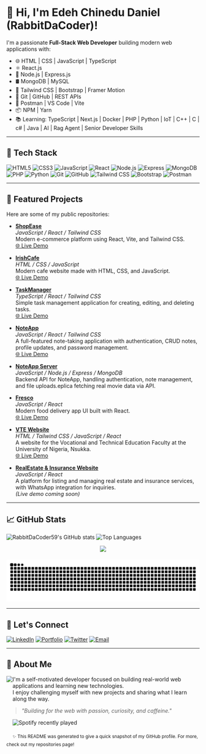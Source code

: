 # 👋 Hi, I'm Edeh Chinedu Daniel (RabbitDaCoder)!

I'm a passionate **Full-Stack Web Developer** building modern web applications with:

- 🌐 HTML | CSS | JavaScript | TypeScript
- ⚛️ React.js 
- 🧠 Node.js | Express.js 
- 🛢 MongoDB | MySQL
- 💅 Tailwind CSS | Bootstrap | Framer Motion
- 🧪 Git | GitHub | REST APIs
- 🧰 Postman | VS Code | Vite
- 📦 NPM | Yarn
- 📚 Learning: TypeScript | Next.js | Docker | PHP | Python | IoT | C++ | C | c# | Java | AI | Rag Agent | Senior Developer Skills

---

## 🚀 Tech Stack

![HTML5](https://img.shields.io/badge/HTML5-E34F26?logo=html5&logoColor=white)
![CSS3](https://img.shields.io/badge/CSS3-1572B6?logo=css3&logoColor=white)
![JavaScript](https://img.shields.io/badge/JavaScript-F7DF1E?logo=javascript&logoColor=black)
![React](https://img.shields.io/badge/React-61DAFB?logo=react&logoColor=black)
![Node.js](https://img.shields.io/badge/Node.js-339933?logo=node.js&logoColor=white)
![Express](https://img.shields.io/badge/Express.js-000000?logo=express&logoColor=white)
![MongoDB](https://img.shields.io/badge/MongoDB-47A248?logo=mongodb&logoColor=white)
![PHP](https://img.shields.io/badge/PHP-777BB4?logo=php&logoColor=white)
![Python](https://img.shields.io/badge/Python-3776AB?logo=python&logoColor=white)
![Git](https://img.shields.io/badge/Git-F05032?logo=git&logoColor=white)
![GitHub](https://img.shields.io/badge/GitHub-181717?logo=github&logoColor=white)
![Tailwind CSS](https://img.shields.io/badge/Tailwind_CSS-38B2AC?logo=tailwind-css&logoColor=white)
![Bootstrap](https://img.shields.io/badge/Bootstrap-7952B3?logo=bootstrap&logoColor=white)
![Postman](https://img.shields.io/badge/Postman-FF6C37?logo=postman&logoColor=white)

---

## 🚀 Featured Projects

Here are some of my public repositories:

- [**ShopEase**](https://github.com/RabbitDaCoder59/ShopEase)  
  *JavaScript / React / Tailwind CSS*  
  Modern e-commerce platform using React, Vite, and Tailwind CSS.  
  [🌐 Live Demo](https://shopease-lilac-omega.vercel.app)

- [**IrishCafe**](https://github.com/RabbitDaCoder59/IrishCafe)  
  *HTML / CSS / JavaScript*  
  Modern cafe website made with HTML, CSS, and JavaScript.  
  [🌐 Live Demo](https://irish-cafe.vercel.app)

- [**TaskManager**](https://github.com/RabbitDaCoder/typescript-taskify)  
  *TypeScript / React / Tailwind CSS*  
  Simple task management application for creating, editing, and deleting tasks.  
  [🌐 Live Demo](https://taskifymanagerr.netlify.app)

- [**NoteApp**](https://github.com/RabbitDaCoder59/NoteApp)  
  *JavaScript / React / Tailwind CSS*  
  A full-featured note-taking application with authentication, CRUD notes, profile updates, and password management.  
  [🌐 Live Demo](https://noteappmanager.netlify.app)

- [**NoteApp Server**](https://github.com/RabbitDaCoder/NoteApp_Server)  
  *JavaScript / Node.js / Express / MongoDB*  
  Backend API for NoteApp, handling authentication, note management, and file uploads.eplica fetching real movie data via API.

- [**Fresco**](https://github.com/RabbitDaCoder/Fresco)  
  *JavaScript / React*  
  Modern food delivery app UI built with React.  
  [🌐 Live Demo](https://fresco-sigma.vercel.app)

- [**VTE Website**](https://github.com/RabbitDaCoder/VTE-website)  
  *HTML / Tailwind CSS / JavaScript / React*  
  A website for the Vocational and Technical Education Faculty at the University of Nigeria, Nsukka.  
  [🌐 Live Demo](https://vte-website.netlify.app)

- [**RealEstate & Insurance Website**](https://github.com/RabbitDaCoder/ChyChyAgent)  
  *JavaScript / React*  
  A platform for listing and managing real estate and insurance services, with WhatsApp integration for inquiries.  
  *(Live demo coming soon)*

---

## 📈 GitHub Stats

![RabbitDaCoder59's GitHub stats](https://github-readme-stats.vercel.app/api?username=RabbitDaCoder&show_icons=true&theme=tokyonight&cache_seconds=1800)
![Top Languages](https://github-readme-stats.vercel.app/api/top-langs/?username=RabbitDaCoder&layout=compact&theme=tokyonight&cache_seconds=1800)

<div align="center">
  <img src="https://profile-counter.glitch.me/RabbitDaCoder/count.svg?" />
</div>

<br clear="both">

<img src="https://raw.githubusercontent.com/RabbitDaCoder/RabbitDaCoder/output/snake.svg" alt="Snake animation" />

---

## 🤝 Let's Connect

[![LinkedIn](https://img.shields.io/badge/LinkedIn-0A66C2?logo=linkedin&logoColor=white)](https://www.linkedin.com/in/chinedu-edeh-674a1b371)
[![Portfolio](https://img.shields.io/badge/Portfolio-FF7139?logo=firefox-browser&logoColor=white)](https://edehchinedu.netlify.app)
[![Twitter](https://img.shields.io/badge/X-000000?logo=x&logoColor=white)](https://x.com/EdehChinedu20)
[![Email](https://img.shields.io/badge/Email-D14836?logo=gmail&logoColor=white)](mailto:edehchinedu59@gmail.com)

---

## 📝 About Me

<img align="left" height="155" src="https://avatars.githubusercontent.com/u/115109255?v=4" />

I'm a self-motivated developer focused on building real-world web applications and learning new technologies.  
I enjoy challenging myself with new projects and sharing what I learn along the way.

> *"Building for the web with passion, curiosity, and caffeine."*

<div align="left">
  <img src="https://spotify-recently-played-readme.vercel.app/api?user=313nbvs7aa4duhg7ygxqzmwt3pvu&count=4" alt="Spotify recently played" />
</div>

<sub>✨ This README was generated to give a quick snapshot of my GitHub profile. For more, check out my repositories page!</sub>
